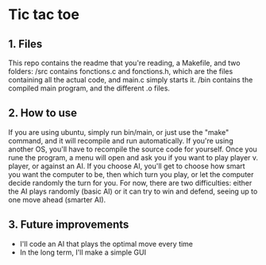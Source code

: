 # Tic tac toe

## 1. Files
 This repo contains the readme that you're reading, a Makefile, and two folders: 
 /src  contains fonctions.c and fonctions.h, which are the files containing all the actual code, and main.c simply starts it.
 /bin contains the compiled main program, and the different .o files.

## 2. How to use
 If you are using ubuntu, simply run bin/main, or just use the "make" command, and it will recompile and run automatically.
 If you're using another OS, you'll have to recompile the source code for yourself.
 Once you rune the program, a menu will open and ask you if you want to play player v. player, or against an AI. If you choose AI, you'll get to choose how smart you want the computer to be, then which turn you play, or let the computer decide randomly the turn for you.
 For now, there are two difficulties: either the AI plays randomly (basic AI) or it can try to win and defend, seeing up to one move ahead (smarter AI).

## 3. Future improvements
- I'll code an AI that plays the optimal move every time 
- In the long term, I'll make a simple GUI